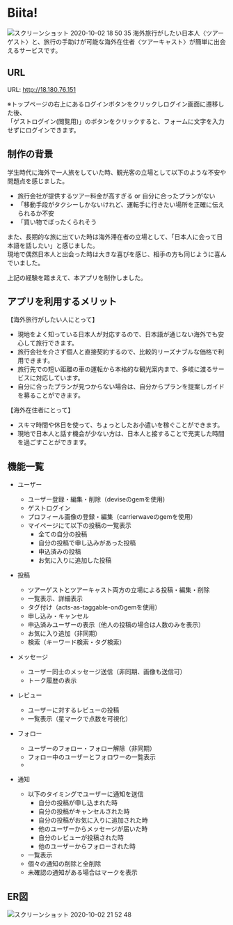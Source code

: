 # Biita!
![スクリーンショット 2020-10-02 18 50 35](https://user-images.githubusercontent.com/67250685/94911471-25026a00-04e1-11eb-8f2a-a1dafd1ccdf9.jpg) 
海外旅行がしたい日本人〈ツアーゲスト〉と、旅行の手助けが可能な海外在住者〈ツアーキャスト〉が簡単に出会えるサービスです。

## URL
URL: http://18.180.76.151  

※トップページの右上にあるログインボタンをクリックしログイン画面に遷移した後、  
「ゲストログイン(閲覧用)」のボタンをクリックすると、フォームに文字を入力せずにログインできます。

## 制作の背景
学生時代に海外で一人旅をしていた時、観光客の立場として以下のような不安や問題点を感じました。  
- 旅行会社が提供するツアー料金が高すぎる or 自分に合ったプランがない
- 「移動手段がタクシーしかないけれど、運転手に行きたい場所を正確に伝えられるか不安
- 「買い物でぼったくられそう

また、長期的な旅に出ていた時は海外滞在者の立場として、「日本人に会って日本語を話したい」と感じました。  
現地で偶然日本人と出会った時は大きな喜びを感じ、相手の方も同じように喜んでいました。

上記の経験を踏まえて、本アプリを制作しました。  

## アプリを利用するメリット
【海外旅行がしたい人にとって】
- 現地をよく知っている日本人が対応するので、日本語が通じない海外でも安心して旅行できます。
- 旅行会社を介さず個人と直接契約するので、比較的リーズナブルな価格で利用できます。
- 旅行先での短い距離の車の運転から本格的な観光案内まで、多岐に渡るサービスに対応しています。
- 自分に合ったプランが見つからない場合は、自分からプランを提案しガイドを募ることができます。

【海外在住者にとって】
- スキマ時間や休日を使って、ちょっとしたお小遣いを稼ぐことができます。
- 現地で日本人と話す機会が少ない方は、日本人と接することで充実した時間を過ごすことができます。

## 機能一覧
- ユーザー
  - ユーザー登録・編集・削除（deviseのgemを使用)
  - ゲストログイン
  - プロフィール画像の登録・編集（carrierwaveのgemを使用）
  - マイページにて以下の投稿の一覧表示
    - 全ての自分の投稿
    - 自分の投稿で申し込みがあった投稿
    - 申込済みの投稿
    - お気に入りに追加した投稿

- 投稿
  - ツアーゲストとツアーキャスト両方の立場による投稿・編集・削除
  - 一覧表示、詳細表示
  - タグ付け（acts-as-taggable-onのgemを使用）
  - 申し込み・キャンセル
  - 申込済みユーザーの表示（他人の投稿の場合は人数のみを表示）
  - お気に入り追加（非同期）
  - 検索（キーワード検索・タグ検索）

- メッセージ
  - ユーザー同士のメッセージ送信（非同期、画像も送信可）
  - トーク履歴の表示

- レビュー
  - ユーザーに対するレビューの投稿
  - 一覧表示（星マークで点数を可視化）

- フォロー
  - ユーザーのフォロー・フォロー解除（非同期）
  - フォロー中のユーザーとフォロワーの一覧表示
  - 

- 通知
  - 以下のタイミングでユーザーに通知を送信
    - 自分の投稿が申し込まれた時
    - 自分の投稿がキャンセルされた時
    - 自分の投稿がお気に入りに追加された時
    - 他のユーザーからメッセージが届いた時
    - 自分のレビューが投稿された時
    - 他のユーザーからフォローされた時
  - 一覧表示
  - 個々の通知の削除と全削除
  - 未確認の通知がある場合はマークを表示


## ER図
![スクリーンショット 2020-10-02 21 52 48](https://user-images.githubusercontent.com/67250685/94925111-a6fe8d00-04f9-11eb-9da0-ef6c04d35e64.jpg)